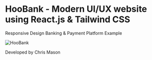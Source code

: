 # HooBank - Modern UI/UX website using React.js & Tailwind CSS
Responsive Design Banking & Payment Platform Example

![HooBank](https://i.ibb.co/BK1Hn0x/Screenshot-2022-08-08-at-4-05-48-PM.png)



Developed by Chris Mason
